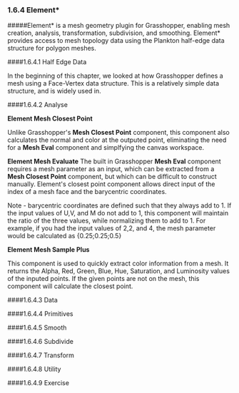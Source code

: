 ### 1.6.4 Element* 

#####Element\* is a mesh geometry plugin for Grasshopper, enabling mesh creation, analysis, transformation, subdivision, and smoothing. Element* provides access to mesh topology data using the Plankton half-edge data structure for polygon meshes.

####1.6.4.1 Half Edge Data

In the beginning of this chapter, we looked at how Grasshopper defines a mesh using a Face-Vertex data structure. This is a relatively simple data structure, and is widely used in.

####1.6.4.2 Analyse

**Element Mesh Closest Point**

Unlike Grasshopper's **Mesh Closest Point** component, this component also calculates the normal and color at the outputed point, eliminating the need for a  **Mesh Eval** component and simplfying the canvas workspace.

**Element Mesh Evaluate**
The built in Grasshopper **Mesh Eval** component requires a mesh parameter as an input, which can be extracted from a **Mesh Closest Point** component, but which can be difficult to construct manually. Element's closest point component allows direct input of the index of a mesh face and the barycentric coordinates. 

Note - barycentric coordinates are defined such that they always add to 1. If the input values of U,V, and M do not add to 1, this component will maintain the ratio of the three values, while normalizing them to add to 1. For example, if you had the input values of 2,2, and 4, the mesh parameter would be calculated as {0.25;0.25;0.5}

**Element Mesh Sample Plus**

This component is used to quickly extract color information from a mesh. It returns the Alpha, Red, Green, Blue, Hue, Saturation, and Luminosity values of the inputed points. If the given points are not on the mesh, this component will calculate the closest point.

####1.6.4.3 Data

####1.6.4.4 Primitives

####1.6.4.5 Smooth

####1.6.4.6 Subdivide

####1.6.4.7 Transform

####1.6.4.8 Utility

####1.6.4.9 Exercise

